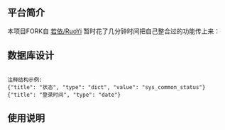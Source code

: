 ## 平台简介
本项目FORK自  [若依/RuoYi](https://gitee.com/y_project/RuoYi)
暂时花了几分钟时间把自己整合过的功能传上来：

## 数据库设计

```

注释结构示例:
{"title": "状态", "type": "dict", "value": "sys_common_status"} {"title": "登录时间", "type": "date"}

```

## 使用说明